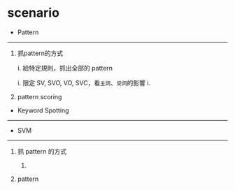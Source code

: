 scenario
===


* Pattern
---

1. 抓pattern的方式

	i. 給特定規則，抓出全部的 pattern
	
		
		
	i. 限定 SV, SVO, VO, SVC，看`主詞`、`受詞`的影響
	i. 

	
2. pattern scoring
	


* Keyword Spotting
---



* SVM
---


1. 抓 pattern 的方式

	1. 


3. pattern 